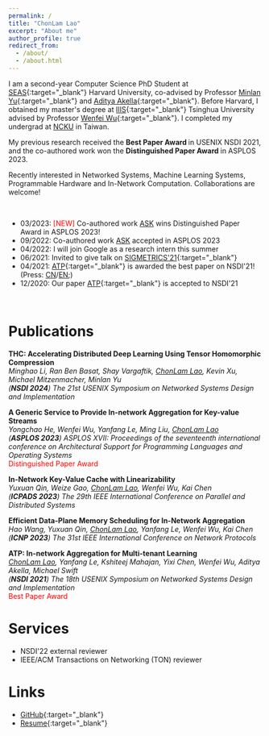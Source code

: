 ```yaml
---
permalink: /
title: "ChonLam Lao"
excerpt: "About me"
author_profile: true
redirect_from: 
  - /about/
  - /about.html
---
```



I am a second-year Computer Science PhD Student at [SEAS](https://www.seas.harvard.edu/computer-science){:target="_blank"} Harvard University, 
co-advised by Professor [Minlan Yu](http://minlanyu.seas.harvard.edu/){:target="_blank"} and [Aditya Akella](http://pages.cs.wisc.edu/~akella/){:target="_blank"}. 
Before Harvard, I obtained my master's degree at [IIIS](https://iiis.tsinghua.edu.cn/en/){:target="_blank"} Tsinghua University advised by 
Professor [Wenfei Wu](https://wenfei-wu.github.io/){:target="_blank"}. I completed my undergrad at [NCKU](https://eecs.ncku.edu.tw/index.php) in Taiwan.

My previous research received the <b> Best Paper Award </b> in USENIX NSDI 2021, and the co-authored work won the <b> Distinguished Paper Award </b> in ASPLOS 2023.

Recently interested in Networked Systems, Machine Learning Systems, Programmable Hardware and In-Network Computation. Collaborations are welcome!

&nbsp;
- 03/2023: <font color="red">[NEW] </font> Co-authored work [ASK](https://dl.acm.org/doi/10.1145/3575693.3575708) wins Distinguished Paper Award in ASPLOS 2023!
- 09/2022: Co-authored work [ASK](https://dl.acm.org/doi/10.1145/3575693.3575708) accepted in ASPLOS 2023
- 04/2022: I will join Google as a research intern this summer
- 06/2021: Invited to give talk on [SIGMETRICS'21](https://www.sigmetrics.org/sigmetrics2021/program.html#highlight1){:target="_blank"}
- 04/2021: [ATP](https://www.usenix.org/conference/nsdi21/presentation/lao){:target="_blank"} is awarded the best paper on NSDI'21! (Press: [CN](https://www.tsinghua.edu.cn/info/1181/82677.htm)/[EN](https://iiis.tsinghua.edu.cn/en/show-9187-1.html);)
- 12/2020: Our paper [ATP](https://www.usenix.org/conference/nsdi21/presentation/lao){:target="_blank"} is accepted to NSDI'21

&nbsp;

Publications
======
**THC: Accelerating Distributed Deep Learning Using Tensor Homomorphic Compression**\
_Minghao Li, Ran Ben Basat, Shay Vargaftik, <u>ChonLam Lao</u>, Kevin Xu, Michael Mitzenmacher, Minlan Yu_\
_(__NSDI 2024__) The 21st USENIX Symposium on Networked Systems Design and Implementation_ 

**A Generic Service to Provide In-network Aggregation for Key-value Streams**\
_Yongchao He, Wenfei Wu, Yanfang Le, Ming Liu, <u>ChonLam Lao</u>_\
_(__ASPLOS 2023__) ASPLOS XVII: Proceedings of the seventeenth international conference on Architectural Support for Programming Languages and Operating Systems_
<br><font color="red">Distinguished Paper Award</font>

**In-Network Key-Value Cache with Linearizability**\
_Yuxuan Qin, Weize Gao, <u>ChonLam Lao</u>, Wenfei Wu, Kai Chen_\
_(__ICPADS 2023__) The 29th IEEE International Conference on Parallel and Distributed Systems_ 

**Efficient Data-Plane Memory Scheduling for In-Network Aggregation**\
_Hao Wang, Yuxuan Qin, <u>ChonLam Lao</u>, Yanfang Le, Wenfei Wu, Kai Chen_\
_(__ICNP 2023__) The 31st IEEE International Conference on Network Protocols_ 

**ATP: In-network Aggregation for Multi-tenant Learning**\
_<u>ChonLam Lao</u>, Yanfang Le, Kshiteej Mahajan, Yixi Chen, Wenfei Wu, Aditya Akella, Michael Swift_\
_(__NSDI 2021__) The 18th USENIX Symposium on Networked Systems Design and Implementation_
<br><font color="red">Best Paper Award</font>

Services
======
* NSDI'22 external reviewer
* IEEE/ACM Transactions on Networking (TON) reviewer
    
Links
======
* [GitHub](https://github.com/laochonlam){:target="_blank"}
* [Resume](/files/resume.pdf){:target="_blank"}
<!-- * [Blog](https://blog.laochanlam.com/){:target="_blank"} -->

<!-- <a href="https://github.com/laochanlam">👉GitHub · laochanlam</a> & 
    <a href="/files/resume.pdf">👉My Resume</a> & <a href="https://blog.laochanlam.com/">👉My Blog</a>
    ！</p> -->


<!-- 

A data-driven personal website
======
Like many other Jekyll-based GitHub Pages templates, academicpages makes you separate the website's content from its form. The content & metadata of your website are in structured markdown files, while various other files constitute the theme, specifying how to transform that content & metadata into HTML pages. You keep these various markdown (.md), YAML (.yml), HTML, and CSS files in a public GitHub repository. Each time you commit and push an update to the repository, the [GitHub pages](https://pages.github.com/) service creates static HTML pages based on these files, which are hosted on GitHub's servers free of charge.

Many of the features of dynamic content management systems (like Wordpress) can be achieved in this fashion, using a fraction of the computational resources and with far less vulnerability to hacking and DDoSing. You can also modify the theme to your heart's content without touching the content of your site. If you get to a point where you've broken something in Jekyll/HTML/CSS beyond repair, your markdown files describing your talks, publications, etc. are safe. You can rollback the changes or even delete the repository and start over -- just be sure to save the markdown files! Finally, you can also write scripts that process the structured data on the site, such as [this one](https://github.com/academicpages/academicpages.github.io/blob/master/talkmap.ipynb) that analyzes metadata in pages about talks to display [a map of every location you've given a talk](https://academicpages.github.io/talkmap.html).

Getting started
======
1. Register a GitHub account if you don't have one and confirm your e-mail (required!)
2. Fork [this repository](https://github.com/academicpages/academicpages.github.io) by clicking the "fork" button in the top right. 
3. Go to the repository's settings (rightmost item in the tabs that start with "Code", should be below "Unwatch"). Rename the repository "[your GitHub username].github.io", which will also be your website's URL.
4. Set site-wide configuration and create content & metadata (see below -- also see [this set of diffs](http://archive.is/3TPas) showing what files were changed to set up [an example site](https://getorg-testacct.github.io) for a user with the username "getorg-testacct")
5. Upload any files (like PDFs, .zip files, etc.) to the files/ directory. They will appear at https://[your GitHub username].github.io/files/example.pdf.  
6. Check status by going to the repository settings, in the "GitHub pages" section

Site-wide configuration
------
The main configuration file for the site is in the base directory in [_config.yml](https://github.com/academicpages/academicpages.github.io/blob/master/_config.yml), which defines the content in the sidebars and other site-wide features. You will need to replace the default variables with ones about yourself and your site's github repository. The configuration file for the top menu is in [_data/navigation.yml](https://github.com/academicpages/academicpages.github.io/blob/master/_data/navigation.yml). For example, if you don't have a portfolio or blog posts, you can remove those items from that navigation.yml file to remove them from the header. 

Create content & metadata
------
For site content, there is one markdown file for each type of content, which are stored in directories like _publications, _talks, _posts, _teaching, or _pages. For example, each talk is a markdown file in the [_talks directory](https://github.com/academicpages/academicpages.github.io/tree/master/_talks). At the top of each markdown file is structured data in YAML about the talk, which the theme will parse to do lots of cool stuff. The same structured data about a talk is used to generate the list of talks on the [Talks page](https://academicpages.github.io/talks), each [individual page](https://academicpages.github.io/talks/2012-03-01-talk-1) for specific talks, the talks section for the [CV page](https://academicpages.github.io/cv), and the [map of places you've given a talk](https://academicpages.github.io/talkmap.html) (if you run this [python file](https://github.com/academicpages/academicpages.github.io/blob/master/talkmap.py) or [Jupyter notebook](https://github.com/academicpages/academicpages.github.io/blob/master/talkmap.ipynb), which creates the HTML for the map based on the contents of the _talks directory).

**Markdown generator**

I have also created [a set of Jupyter notebooks](https://github.com/academicpages/academicpages.github.io/tree/master/markdown_generator
) that converts a CSV containing structured data about talks or presentations into individual markdown files that will be properly formatted for the academicpages template. The sample CSVs in that directory are the ones I used to create my own personal website at stuartgeiger.com. My usual workflow is that I keep a spreadsheet of my publications and talks, then run the code in these notebooks to generate the markdown files, then commit and push them to the GitHub repository.

How to edit your site's GitHub repository
------
Many people use a git client to create files on their local computer and then push them to GitHub's servers. If you are not familiar with git, you can directly edit these configuration and markdown files directly in the github.com interface. Navigate to a file (like [this one](https://github.com/academicpages/academicpages.github.io/blob/master/_talks/2012-03-01-talk-1.md) and click the pencil icon in the top right of the content preview (to the right of the "Raw | Blame | History" buttons). You can delete a file by clicking the trashcan icon to the right of the pencil icon. You can also create new files or upload files by navigating to a directory and clicking the "Create new file" or "Upload files" buttons. 

Example: editing a markdown file for a talk
![Editing a markdown file for a talk](/images/editing-talk.png)

For more info
------
More info about configuring academicpages can be found in [the guide](https://academicpages.github.io/markdown/). The [guides for the Minimal Mistakes theme](https://mmistakes.github.io/minimal-mistakes/docs/configuration/) (which this theme was forked from) might also be helpful. 
-->
